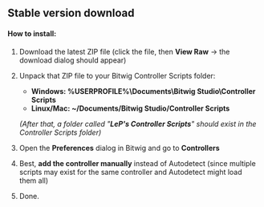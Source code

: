 ## Stable version download
#### How to install:

1.  Download the latest ZIP file (click the file, then **View Raw** -> the download dialog should appear)
2.  Unpack that ZIP file to your Bitwig Controller Scripts folder:
    *   **Windows: %USERPROFILE%\Documents\Bitwig Studio\Controller Scripts**
    *   **Linux/Mac: ~/Documents/Bitwig Studio/Controller Scripts**
       
    *(After that, a folder called "**LeP's Controller Scripts**" should exist in the Controller Scripts folder)*
3.  Open the **Preferences** dialog in Bitwig and go to **Controllers**
3.  Best, **add the controller manually** instead of Autodetect (since multiple scripts may exist for the same controller and Autodetect might load them all)
5.  Done.
